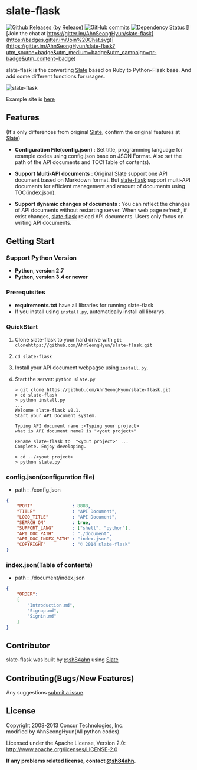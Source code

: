 slate-flask 
========

[![Github Releases (by Release)](https://img.shields.io/github/downloads/AhnSeongHyun/slate-flask/v0.2/total.svg)](https://github.com/AhnSeongHyun/slate-flask/releases/tag/v0.2) [![GitHub commits](https://img.shields.io/github/commits-since/AhnSeongHyun/slate-flask/v0.2.svg)](https://github.com/AhnSeongHyun/slate-flask) [![Dependency Status](https://gemnasium.com/AhnSeongHyun/slate-flask.svg)](https://gemnasium.com/AhnSeongHyun/slate-flask) [![Join the chat at https://gitter.im/AhnSeongHyun/slate-flask](https://badges.gitter.im/Join%20Chat.svg)](https://gitter.im/AhnSeongHyun/slate-flask?utm_source=badge&utm_medium=badge&utm_campaign=pr-badge&utm_content=badge)



  
slate-flask is the converting [Slate](http://tripit.github.io/slate) based on Ruby to Python-Flask base. And add some different functions for usages. 
  
![slate-flask](https://farm9.staticflickr.com/8562/15916154516_b5aacc6790_c.jpg) 
 
Example site is [here](http://ash84.net:8888)


Features
------------
(It's only differences from original [Slate](http://tripit.github.io/slate), confirm the original features at [Slate](http://tripit.github.io/slate))


- **Configuration File(config.json)**
: Set title, programming language for example codes using config.json base on JSON Format. Also set the path of the API documents and TOC(Table of contents).

- **Support Multi-API documents**
: Original [Slate](http://tripit.github.io/slate) support one API document based on Markdown format. But [slate-flask](https://github.com/AhnSeongHyun/slate-flask) support multi-API documents for efficient management and amount of documents using TOC(index.json).

- **Support dynamic changes of documents**
: You can reflect the changes of API documents without restarting server. When web page refresh, if exist changes, [slate-flask](https://github.com/AhnSeongHyun/slate-flask) reload API documents. Users only focus on writing API documents.
 

Getting Start
------------------------------

### Support Python Version 
  - **Python, version 2.7**
  - **Python, version 3.4 or newer**

### Prerequisites
 
 - **requirements.txt** have all libraries for running slate-flask
 - If you install using `install.py`, automatically install all librarys. 

### QuickStart 

 1. Clone slate-flask to your hard drive with `git clonehttps://github.com/AhnSeongHyun/slate-flask.git`
 2. `cd slate-flask`
 4. Install your API document webpagse using `install.py`. 
 5. Start the server: `python slate.py`

    ```shell
    > git clone https://github.com/AhnSeongHyun/slate-flask.git
    > cd slate-flask 
    > python install.py 
    ...
    Welcome slate-flask v0.1. 
    Start your API Document system.
    
    Typing API document name :<Typing your project>
    what is API document name? is "<yout project>"
    
    Rename slate-flask to  "<yout project>" ...
    Complete. Enjoy developing.
    
    > cd ../<yout project>
    > python slate.py 
    ```

### config.json(configuration file)
- path : ./config.json
```json
{
    "PORT"               : 8888,
    "TITLE"              : "API Document", 
    "LOGO_TITLE"         : "API Document",
    "SEARCH_ON"          : true, 
    "SUPPORT_LANG"       : ["shell", "python"],
    "API_DOC_PATH"       : "./document",
    "API_DOC_INDEX_PATH" : "index.json",
    "COPYRIGHT"          : "© 2014 slate-flask"
}
```

### index.json(Table of contents)
- path : ./document/index.json
```json
{
    "ORDER":
    [
        "Introduction.md",
        "Signup.md",
        "Signin.md"
    ]
}
```

Contributor
--------------------
slate-flask was built by [@sh84ahn](https://twitter.com/sh84ahn) using [Slate](http://tripit.github.io/slate)

Contributing(Bugs/New Features)
--------------------
Any suggestions [submit a issue](https://github.com/AhnSeongHyun/slate-flask/issues). 

License
--------------------
Copyright 2008-2013 Concur Technologies, Inc.  
modified by AhnSeongHyun(All python codes)

Licensed under the Apache License, Version 2.0: http://www.apache.org/licenses/LICENSE-2.0


**If any problems related license, contact [@sh84ahn](https://twitter.com/sh84ahn).**

